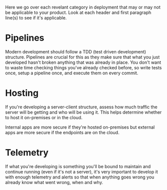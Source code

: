 Here we go over each revelant category in deployment that may or may not be applicable to your product. Look at each header and first paragraph line(s) to see if it's applicable.

# Pipelines
Modern development should follow a TDD (test driven development) structure. Pipelines are crucial for this as they make sure that what you just developed hasn't broken anything that was already in place. You don't want to waste time checking things you've already checked before, so write tests once, setup a pipeline once, and execute them on every commit.

# Hosting
If you're developing a server-client structure, assess how much traffic the server will be getting and who will be using it. This helps determine whether to host it on-premises or in the cloud.

Internal apps are more secure if they're hosted on-premises but external apps are more secure if the endpoints are on the cloud.

# Telemetry
If what you're developing is something you'll be bound to maintain and continue running (even if it's not a server), it's very important to develop it with enough telemetry and alerts so that when anything goes wrong you already know what went wrong, when and why.
